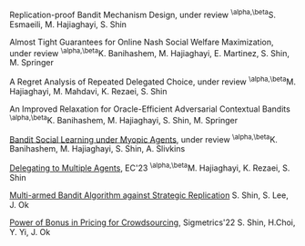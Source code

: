 Replication-proof Bandit Mechanism Design, under review
<sup>\alpha,\beta</sup>S. Esmaeili, M. Hajiaghayi, S. Shin

Almost Tight Guarantees for Online Nash Social Welfare Maximization, under review
<sup>\alpha,\beta</sup>K. Banihashem, M. Hajiaghayi, E. Martinez, S. Shin, M. Springer

A Regret Analysis of Repeated Delegated Choice, under review
<sup>\alpha,\beta</sup>M. Hajiaghayi, M. Mahdavi, K. Rezaei, S. Shin

An Improved Relaxation for Oracle-Efficient Adversarial Contextual Bandits
<sup>\alpha,\beta</sup>K. Banihashem, M. Hajiaghayi, S. Shin, M. Springer

[Bandit Social Learning under Myopic Agents](https://arxiv.org/abs/2302.07425), under review
<sup>\alpha,\beta</sup>K. Banihashem, M. Hajiaghayi, S. Shin, A. Slivkins

[Delegating to Multiple Agents](https://arxiv.org/abs/2305.03203), EC'23
<sup>\alpha,\beta</sup>M. Hajiaghayi, K. Rezaei, S. Shin

[Multi-armed Bandit Algorithm against Strategic Replication](https://proceedings.mlr.press/v151/shin22a.html)
S. Shin, S. Lee, J. Ok

[Power of Bonus in Pricing for Crowdsourcing](https://yung-web.github.io/home/Publication/Conference/PowerofBonus_Sigmetrics_2022.pdf), Sigmetrics'22
S. Shin, H.Choi, Y. Yi, J. Ok
